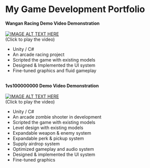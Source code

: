 # My Game Development Portfolio

**Wangan Racing Demo Video Demonstration**<br><br>
[![IMAGE ALT TEXT HERE](https://img.youtube.com/vi/nqhbQj19tRQ/0.jpg)](https://www.youtube.com/watch?v=nqhbQj19tRQ)<br>
(Click to play the video)

-	Unity / C#
-	An arcade racing project
-	Scripted the game with existing models
-	Designed & Implemented the UI system
-	Fine-tuned graphics and fluid gameplay<br><br>

**1vs100000000 Demo Video Demonstration**<br><br>
[![IMAGE ALT TEXT HERE](https://img.youtube.com/vi/nqhbQj19tRQ/0.jpg)](https://www.youtube.com/watch?v=nqhbQj19tRQ)<br>
(Click to play the video)
-	Unity / C#
-	An arcade zombie shooter in development
-	Scripted the game with existing models
-	Level design with existing models
-	Expandable weapon & enemy system 
-	Expandable perk & pickup system
-	Supply airdrop system
-	Optimized gameplay and audio system
-	Designed & implemented the UI system
-	Fine-tuned graphics
